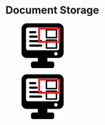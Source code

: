 # Document Storage

<figure><img src="../.gitbook/assets/xyz.png" alt=""><figcaption></figcaption></figure>

<figure><img src="../.gitbook/assets/xyz.png" alt=""><figcaption></figcaption></figure>

